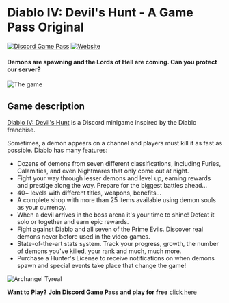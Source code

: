 # Diablo IV: Devil's Hunt - A Game Pass Original

[![Discord Game Pass](https://i.imgur.com/hIerwht.png)](https://discordgamepass.com)
[![Website](https://img.shields.io/website?url=https://discordgamepass.com)](https://discordgamepass.com)

#### Demons are spawning and the Lords of Hell are coming. Can you protect our server?

![The game](https://i.imgur.com/izgOHSk.png)

## Game description

[Diablo IV: Devil's Hunt](https://diablo.discordgameepass.com) is a Discord minigame inspired by the Diablo franchise. 

Sometimes, a demon appears on a channel and players must kill it as fast as possible. 
Diablo has many features:
- Dozens of demons from seven different classifications, including Furies, Calamities, and even Nightmares that only come out at night.
- Fight your way through lesser demons and level up, earning rewards and prestige along the way. Prepare for the biggest battles ahead...
- 40+ levels with different titles, weapons, benefits...
- A complete shop with more than 25 items available using demon souls as your currency.
- When a devil arrives in the boss arena it's your time to shine! Defeat it solo or together and earn epic rewards.
- Fight against Diablo and all seven of the Prime Evils. Discover real demons never before used in the video games.
- State-of-the-art stats system. Track your progress, growth, the number of demons you've killed, your rank and much, much more.
- Purchase a Hunter's License to receive notifications on when demons spawn and special events take place that change the game!


![Archangel Tyreal](https://i.imgur.com/TpLfFs2.png)

**Want to Play? Join Discord Game Pass and play for free** [click here](https://invite.discordgamepass.com)
